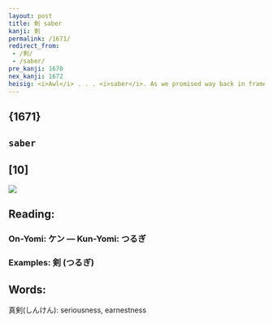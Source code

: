 ```yaml
---
layout: post
title: 剣 saber
kanji: 剣
permalink: /1671/
redirect_from:
 - /剣/
 - /saber/
pre_kanji: 1670
nex_kanji: 1672
heisig: <i>Awl</i> . . . <i>saber</i>. As we promised way back in frame 87, here at last is the kanji on which the primitive element of the same name is based.
---
```


## {1671}

## `saber`

## [10]

<div class="stroke"><img src="E589A3.png" /></div>

## Reading:

### On-Yomi: ケン &mdash; Kun-Yomi: つるぎ

### Examples: 剣 (つるぎ)

## Words:

真剣(しんけん): seriousness, earnestness
